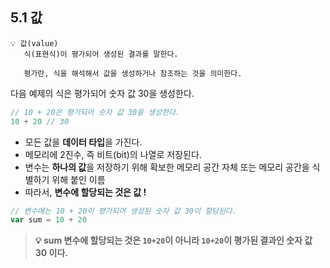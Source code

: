 ## 5.1 값

```
💡 값(value)
   식(표현식)이 평가되어 생성된 결과를 말한다.

   평가란, 식을 해석해서 값을 생성하거나 참조하는 것을 의미한다.
```

다음 예제의 식은 평가되어 숫자 값 30을 생성한다.

```js
// 10 + 20은 평가되어 숫자 값 30을 생성한다.
10 + 20 // 30
```

- 모든 값을 **데이터 타입**을 가진다.
- 메모리에 2진수, 즉 비트(bit)의 나열로 저장된다.
- 변수는 **하나의 값**을 저장하기 위해 확보한 메모리 공간 자체 또는 메모리 공간을 식별하기 위해 붙인 이름
- 따라서, **변수에 할당되는 것은 값 !**

```js
// 변수에는 10 + 20이 평가되어 생성된 숫자 값 30이 할당된다.
var sum = 10 + 20
```

> **💡 sum 변수에 할당되는 것은 `10+20`이 아니라 `10+20`이 평가된 결과인 숫자 값 30 이다.**
